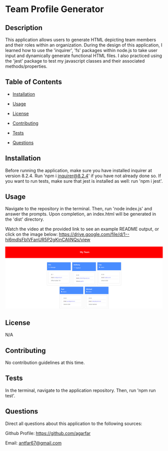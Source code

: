 # Team Profile Generator

## Description

This application allows users to generate HTML depicting team members and their roles within an organization. During the design of this application, I learned how to use the 'inquirer', 'fs' packages within node.js to take user input and dynamically generate functional HTML files. I also practiced using the 'jest' package to test my javascript classes and their associated methods/properties. 

## Table of Contents 

- [Installation](#installation)

- [Usage](#usage)

- [License](#license)

- [Contributing](#contributing)

- [Tests](#tests)

- [Questions](#questions)

## Installation

Before running the application, make sure you have installed inquirer at version 8.2.4. Run 'npm i inquirer@8.2.4' if you have not already done so. If you want to run tests, make sure that jest is installed as well: run 'npm i jest'.

## Usage

Navigate to the repository in the terminal. Then, run 'node index.js' and answer the prompts. Upon completion, an index.html will be generated in the 'dist' directory. 

Watch the video at the provided link to see an example README output, or click on the image below: https://drive.google.com/file/d/1--hi6mdlsFblVFanUR5P2gKinCAIiNQs/view

[![Video Tutorial](./assets/images/Team_Profile.png)](./assets/videos/Team-Profile-Generator.mp4)

## License

N/A

## Contributing

No contribution guidelines at this time.

## Tests

In the terminal, navigate to the application repository. Then, run 'npm run test'.

## Questions

Direct all questions about this application to the following sources:

Github Profile: https://github.com/agarfar

Email: antfar67@gmail.com

